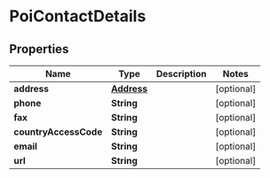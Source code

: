 
# PoiContactDetails

## Properties
Name | Type | Description | Notes
------------ | ------------- | ------------- | -------------
**address** | [**Address**](Address.md) |  |  [optional]
**phone** | **String** |  |  [optional]
**fax** | **String** |  |  [optional]
**countryAccessCode** | **String** |  |  [optional]
**email** | **String** |  |  [optional]
**url** | **String** |  |  [optional]



